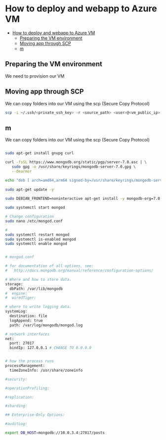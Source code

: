 # How to deploy and webapp to Azure VM

- [How to deploy and webapp to Azure VM](#how-to-deploy-and-webapp-to-azure-vm)
  - [Preparing the VM environment](#preparing-the-vm-environment)
  - [Moving app through SCP](#moving-app-through-scp)
  - [m](#m)

## Preparing the VM environment

We need to provision our VM

## Moving app through SCP

We can copy folders into our VM using the scp (Secure Copy Protocol)

```bash
scp -i ~/.ssh/<private_ssh_key> -r <source_path> <user>@<vm_public_ip>:<destination_path>

```

## m

We can copy folders into our VM using the scp (Secure Copy Protocol)

```bash

sudo apt-get install gnupg curl 

curl -fsSL https://www.mongodb.org/static/pgp/server-7.0.asc | \
   sudo gpg -o /usr/share/keyrings/mongodb-server-7.0.gpg \
   --dearmor

echo "deb [ arch=amd64,arm64 signed-by=/usr/share/keyrings/mongodb-server-7.0.gpg ] https://repo.mongodb.org/apt/ubuntu jammy/mongodb-org/7.0 multiverse" | sudo tee /etc/apt/sources.list.d/mongodb-org-7.0.list
 
sudo apt-get update -y
 
sudo DEBIAN_FRONTEND=noninteractive apt-get install -y mongodb-org=7.0.6 mongodb-org-database=7.0.6 mongodb-org-server=7.0.6 mongodb-mongosh=2.1.5 mongodb-org-mongos=7.0.6 mongodb-org-tools=7.0.6

sudo systemctl start mongod

# Change configuration
sudo nano /etc/mongod.conf

#
sudo systemctl restart mongod
sudo systemctl is-enabled mongod
sudo systemctl enable mongod
```

```bash

# mongod.conf

# for documentation of all options, see:
#   http://docs.mongodb.org/manual/reference/configuration-options/

# Where and how to store data.
storage:
  dbPath: /var/lib/mongodb
#  engine:
#  wiredTiger:

# where to write logging data.
systemLog:
  destination: file
  logAppend: true
  path: /var/log/mongodb/mongod.log

# network interfaces
net:
  port: 27017
  bindIp: 127.0.0.1 # CHANGE TO 0.0.0.0


# how the process runs
processManagement:
  timeZoneInfo: /usr/share/zoneinfo

#security:

#operationProfiling:

#replication:

#sharding:

## Enterprise-Only Options:

#auditLog:

```

```bash
export DB_HOST=mongodb://10.0.3.4:27017/posts
```
